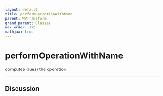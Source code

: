 ```yaml
---
layout: default
title: performOperationWithName
parent: WVTransform
grand_parent: Classes
nav_order: 172
mathjax: true
---
```


#  performOperationWithName

computes (runs) the operation


---

## Discussion

  
